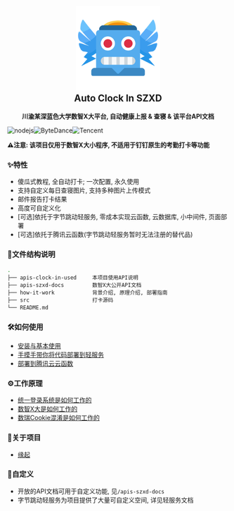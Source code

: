 <h2 align="center">
<img src="./how-it-work/img/logo.png" width="192" height="192"/>
<br/>Auto Clock In SZXD
</h2>

<p align="center"><strong>川渝某深蓝色大学数智X大平台, 自动健康上报 & 查寝 & 该平台API文档</strong></p>

![nodejs](https://img.shields.io/badge/Node\.js-339933?style=flat-square&logo=Node.JS&logoColor=white)![ByteDance](https://img.shields.io/badge/ByteInspire-3c8cff?style=flat-square&logo=ByteDance&logoColor=white)![Tencent](https://img.shields.io/badge/TencentCloud-1261fe?style=flat-square&logo=IBMCloud&logoColor=white)

**⚠️注意: 该项目仅用于数智X大小程序, 不适用于钉钉原生的考勤打卡等功能**

### ✨特性

- 傻瓜式教程, 全自动打卡; 一次配置, 永久使用
- 支持自定义每日查寝图片, 支持多种图片上传模式
- 邮件报告打卡结果
- 高度可自定义化
- [可选]依托于字节跳动轻服务, 零成本实现云函数, 云数据库, 小中间件, 页面部署
- [可选]依托于腾讯云函数(字节跳动轻服务暂时无法注册的替代品)

### 📁文件结构说明

```bash
.
├── apis-clock-in-used     本项目使用API说明
├── apis-szxd-docs         数智X大公开API文档
├── how-it-work            背景介绍, 原理介绍, 部署指南
├── src                    打卡源码
└── README.md
```

### 🛠️如何使用

- [安装与基本使用](./how-it-work/安装与使用.md)
- [手摸手带你将代码部署到轻服务](./how-it-work/部署到轻服务.md)
- [部署到腾讯云云函数](./how-it-work/部署到腾讯云云函数.md)

### ⚙️工作原理

- [统一登录系统是如何工作的](./how-it-work/统一登录系统是如何工作的.md)
- [数智X大是如何工作的](./how-it-work/数智X大是如何工作的.md)
- [数瑞Cookie混淆是如何工作的](./how-it-work/数瑞COOKIE混淆是如何工作的.md)

### 🤔关于项目

- [缘起](./how-it-work/缘起.md)

### 💄自定义

- 开放的API文档可用于自定义功能, 见`/apis-szxd-docs`
- 字节跳动轻服务为项目提供了大量可自定义空间, 详见轻服务文档

